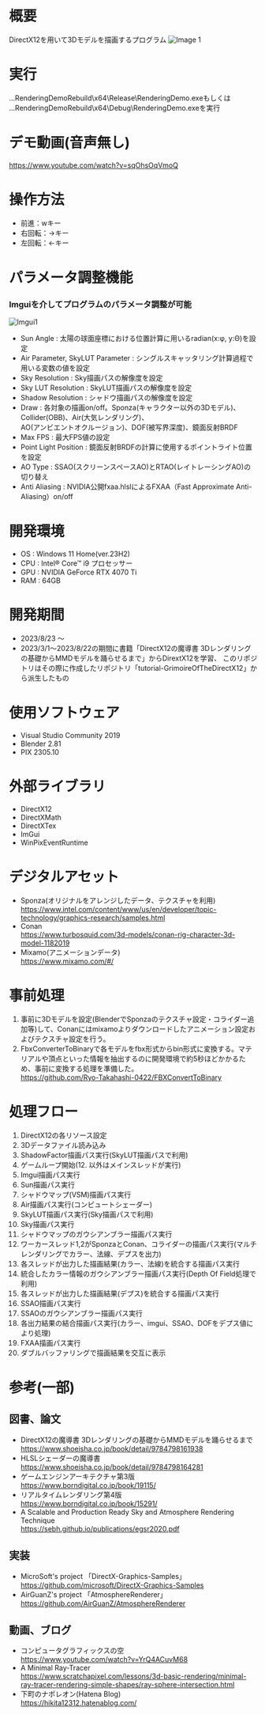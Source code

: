 # 概要
DirectX12を用いて3Dモデルを描画するプログラム
![Image 1](https://github.com/Ryo-Takahashi-0422/RenderingDemo/blob/main/examples/intro.png)
  
# 実行
  ...RenderingDemoRebuild\x64\Release\RenderingDemo.exeもしくは  
  ...RenderingDemoRebuild\x64\Debug\RenderingDemo.exeを実行 
  
# デモ動画(音声無し)
https://www.youtube.com/watch?v=sqOhsOqVmoQ  
  
# 操作方法
- 前進：wキー  
- 右回転：→キー  
- 左回転：←キー  
  
# パラメータ調整機能
### Imguiを介してプログラムのパラメータ調整が可能
![Imgui1](https://github.com/Ryo-Takahashi-0422/RenderingDemo/blob/main/examples/imgui_.png)  
- Sun Angle : 太陽の球面座標における位置計算に用いるradian(x:φ, y:Θ)を設定  
- Air Parameter, SkyLUT Parameter : シングルスキャッタリング計算過程で用いる変数の値を設定  
- Sky Resolution : Sky描画パスの解像度を設定  
- Sky LUT Resolution : SkyLUT描画パスの解像度を設定  
- Shadow Resolution : シャドウ描画パスの解像度を設定  
- Draw : 各対象の描画on/off。Sponza(キャラクター以外の3Dモデル)、 Collider(OBB)、Air(大気レンダリング)、  
AO(アンビエントオクルージョン)、DOF(被写界深度)、鏡面反射BRDF  
- Max FPS : 最大FPS値の設定  
- Point Light Position : 鏡面反射BRDFの計算に使用するポイントライト位置を設定  
- AO Type : SSAO(スクリーンスペースAO)とRTAO(レイトレーシングAO)の切り替え  
- Anti Aliasing : NVIDIA公開fxaa.hlslによるFXAA（Fast Approximate Anti-Aliasing）on/off  
  
# 開発環境
- OS : Windows 11 Home(ver.23H2)  
- CPU : Intel® Core™ i9 プロセッサー  
- GPU : NVIDIA GeForce RTX 4070 Ti  
- RAM : 64GB  
  
# 開発期間
- 2023/8/23 ～
- 2023/3/1～2023/8/22の期間に書籍「DirectX12の魔導書 3Dレンダリングの基礎からMMDモデルを踊らせるまで」からDirextX12を学習、
このリポジトリはその際に作成したリポジトリ「tutorial-GrimoireOfTheDirectX12」から派生したもの
  
# 使用ソフトウェア
- Visual Studio Community 2019  
- Blender 2.81  
- PIX 2305.10
  
# 外部ライブラリ
- DirectX12  
- DirectXMath  
- DirectXTex  
- ImGui  
- WinPixEventRuntime  
  
# デジタルアセット
- Sponza(オリジナルをアレンジしたデータ、テクスチャを利用)  
https://www.intel.com/content/www/us/en/developer/topic-technology/graphics-research/samples.html  
- Conan  
https://www.turbosquid.com/3d-models/conan-rig-character-3d-model-1182019
- Mixamo(アニメーションデータ)  
https://www.mixamo.com/#/  
  
# 事前処理
1. 事前に3Dモデルを設定(BlenderでSponzaのテクスチャ設定・コライダー追加等)して、Conanにはmixamoよりダウンロードしたアニメーション設定およびテクスチャ設定を行う。
2. FbxConverterToBinaryで各モデルをfbx形式からbin形式に変換する。マテリアルや頂点といった情報を抽出するのに開発環境で約5秒ほどかかるため、事前に変換する処理を準備した。  
https://github.com/Ryo-Takahashi-0422/FBXConvertToBinary  
  
# 処理フロー
1. DirectX12の各リソース設定  
2. 3Dデータファイル読み込み  
3. ShadowFactor描画パス実行(SkyLUT描画パスで利用)  
4. ゲームループ開始(12. 以外はメインスレッドが実行)  
5. Imgui描画パス実行  
6. Sun描画パス実行  
7. シャドウマップ(VSM)描画パス実行  
8. Air描画パス実行(コンピュートシェーダー)  
9. SkyLUT描画パス実行(Sky描画パスで利用)  
10. Sky描画パス実行  
11. シャドウマップのガウシアンブラー描画パス実行  
12. ワーカースレッド1,2がSponzaとConan、コライダーの描画パス実行(マルチレンダリングでカラー、法線、デプスを出力)  
13. 各スレッドが出力した描画結果(カラー、法線)を統合する描画パス実行  
14. 統合したカラー情報のガウシアンブラー描画パス実行(Depth Of Field処理で利用)  
15. 各スレッドが出力した描画結果(デプス)を統合する描画パス実行  
16. SSAO描画パス実行  
17. SSAOのガウシアンブラー描画パス実行  
18. 各出力結果の結合描画パス実行(カラー、imgui、SSAO、DOFをデプス値により処理)  
19. FXAA描画パス実行  
20. ダブルバッファリングで描画結果を交互に表示  
  
# 参考(一部)
## 図書、論文  
- DirectX12の魔導書 3Dレンダリングの基礎からMMDモデルを踊らせるまで  
https://www.shoeisha.co.jp/book/detail/9784798161938  
- HLSLシェーダーの魔導書  
https://www.shoeisha.co.jp/book/detail/9784798164281  
- ゲームエンジンアーキテクチャ第3版  
https://www.borndigital.co.jp/book/19115/  
- リアルタイムレンダリング第4版  
https://www.borndigital.co.jp/book/15291/  
- A Scalable and Production Ready Sky and Atmosphere Rendering Technique  
https://sebh.github.io/publications/egsr2020.pdf  
  
## 実装  
- MicroSoft's project 「DirectX-Graphics-Samples」  
https://github.com/microsoft/DirectX-Graphics-Samples  
- AirGuanZ's project 「AtmosphereRenderer」  
https://github.com/AirGuanZ/AtmosphereRenderer  
  
## 動画、ブログ  
- コンピュータグラフィックスの空  
https://www.youtube.com/watch?v=YrQ4ACuvM68  
- A Minimal Ray-Tracer  
https://www.scratchapixel.com/lessons/3d-basic-rendering/minimal-ray-tracer-rendering-simple-shapes/ray-sphere-intersection.html  
- 下町のナポレオン(Hatena Blog)  
https://hikita12312.hatenablog.com/  
